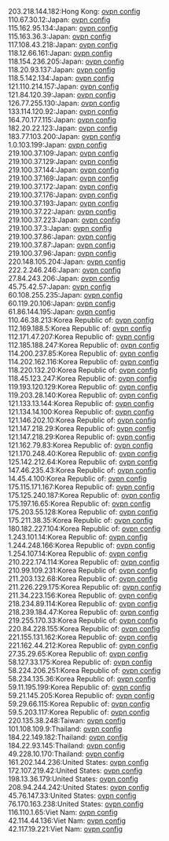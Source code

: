 203.218.144.182:Hong Kong: [ovpn config](vpn/203_218_144_182.ovpn)  
110.67.30.12:Japan: [ovpn config](vpn/110_67_30_12.ovpn)  
115.162.95.134:Japan: [ovpn config](vpn/115_162_95_134.ovpn)  
115.163.36.3:Japan: [ovpn config](vpn/115_163_36_3.ovpn)  
117.108.43.218:Japan: [ovpn config](vpn/117_108_43_218.ovpn)  
118.12.66.161:Japan: [ovpn config](vpn/118_12_66_161.ovpn)  
118.154.236.205:Japan: [ovpn config](vpn/118_154_236_205.ovpn)  
118.20.93.137:Japan: [ovpn config](vpn/118_20_93_137.ovpn)  
118.5.142.134:Japan: [ovpn config](vpn/118_5_142_134.ovpn)  
121.110.214.157:Japan: [ovpn config](vpn/121_110_214_157.ovpn)  
121.84.120.39:Japan: [ovpn config](vpn/121_84_120_39.ovpn)  
126.77.255.130:Japan: [ovpn config](vpn/126_77_255_130.ovpn)  
133.114.120.92:Japan: [ovpn config](vpn/133_114_120_92.ovpn)  
164.70.177.115:Japan: [ovpn config](vpn/164_70_177_115.ovpn)  
182.20.22.123:Japan: [ovpn config](vpn/182_20_22_123.ovpn)  
183.77.103.200:Japan: [ovpn config](vpn/183_77_103_200.ovpn)  
1.0.103.199:Japan: [ovpn config](vpn/1_0_103_199.ovpn)  
219.100.37.109:Japan: [ovpn config](vpn/219_100_37_109.ovpn)  
219.100.37.129:Japan: [ovpn config](vpn/219_100_37_129.ovpn)  
219.100.37.144:Japan: [ovpn config](vpn/219_100_37_144.ovpn)  
219.100.37.169:Japan: [ovpn config](vpn/219_100_37_169.ovpn)  
219.100.37.172:Japan: [ovpn config](vpn/219_100_37_172.ovpn)  
219.100.37.176:Japan: [ovpn config](vpn/219_100_37_176.ovpn)  
219.100.37.193:Japan: [ovpn config](vpn/219_100_37_193.ovpn)  
219.100.37.22:Japan: [ovpn config](vpn/219_100_37_22.ovpn)  
219.100.37.223:Japan: [ovpn config](vpn/219_100_37_223.ovpn)  
219.100.37.3:Japan: [ovpn config](vpn/219_100_37_3.ovpn)  
219.100.37.86:Japan: [ovpn config](vpn/219_100_37_86.ovpn)  
219.100.37.87:Japan: [ovpn config](vpn/219_100_37_87.ovpn)  
219.100.37.96:Japan: [ovpn config](vpn/219_100_37_96.ovpn)  
220.148.105.204:Japan: [ovpn config](vpn/220_148_105_204.ovpn)  
222.2.246.246:Japan: [ovpn config](vpn/222_2_246_246.ovpn)  
27.84.243.206:Japan: [ovpn config](vpn/27_84_243_206.ovpn)  
45.75.42.57:Japan: [ovpn config](vpn/45_75_42_57.ovpn)  
60.108.255.235:Japan: [ovpn config](vpn/60_108_255_235.ovpn)  
60.119.20.106:Japan: [ovpn config](vpn/60_119_20_106.ovpn)  
61.86.144.195:Japan: [ovpn config](vpn/61_86_144_195.ovpn)  
110.46.38.213:Korea Republic of: [ovpn config](vpn/110_46_38_213.ovpn)  
112.169.188.5:Korea Republic of: [ovpn config](vpn/112_169_188_5.ovpn)  
112.171.47.207:Korea Republic of: [ovpn config](vpn/112_171_47_207.ovpn)  
112.185.188.247:Korea Republic of: [ovpn config](vpn/112_185_188_247.ovpn)  
114.200.237.85:Korea Republic of: [ovpn config](vpn/114_200_237_85.ovpn)  
114.202.162.116:Korea Republic of: [ovpn config](vpn/114_202_162_116.ovpn)  
118.220.132.20:Korea Republic of: [ovpn config](vpn/118_220_132_20.ovpn)  
118.45.123.247:Korea Republic of: [ovpn config](vpn/118_45_123_247.ovpn)  
119.193.120.129:Korea Republic of: [ovpn config](vpn/119_193_120_129.ovpn)  
119.203.28.140:Korea Republic of: [ovpn config](vpn/119_203_28_140.ovpn)  
121.133.13.144:Korea Republic of: [ovpn config](vpn/121_133_13_144.ovpn)  
121.134.14.100:Korea Republic of: [ovpn config](vpn/121_134_14_100.ovpn)  
121.146.202.10:Korea Republic of: [ovpn config](vpn/121_146_202_10.ovpn)  
121.147.218.29:Korea Republic of: [ovpn config](vpn/121_147_218_29.ovpn)  
121.147.218.29:Korea Republic of: [ovpn config](vpn/121_147_218_29.ovpn)  
121.162.79.83:Korea Republic of: [ovpn config](vpn/121_162_79_83.ovpn)  
121.170.248.40:Korea Republic of: [ovpn config](vpn/121_170_248_40.ovpn)  
125.142.212.64:Korea Republic of: [ovpn config](vpn/125_142_212_64.ovpn)  
147.46.235.43:Korea Republic of: [ovpn config](vpn/147_46_235_43.ovpn)  
14.45.4.100:Korea Republic of: [ovpn config](vpn/14_45_4_100.ovpn)  
175.115.171.167:Korea Republic of: [ovpn config](vpn/175_115_171_167.ovpn)  
175.125.240.187:Korea Republic of: [ovpn config](vpn/175_125_240_187.ovpn)  
175.197.16.65:Korea Republic of: [ovpn config](vpn/175_197_16_65.ovpn)  
175.203.55.128:Korea Republic of: [ovpn config](vpn/175_203_55_128.ovpn)  
175.211.38.35:Korea Republic of: [ovpn config](vpn/175_211_38_35.ovpn)  
180.182.227.104:Korea Republic of: [ovpn config](vpn/180_182_227_104.ovpn)  
1.243.101.14:Korea Republic of: [ovpn config](vpn/1_243_101_14.ovpn)  
1.244.248.166:Korea Republic of: [ovpn config](vpn/1_244_248_166.ovpn)  
1.254.107.14:Korea Republic of: [ovpn config](vpn/1_254_107_14.ovpn)  
210.222.174.114:Korea Republic of: [ovpn config](vpn/210_222_174_114.ovpn)  
210.99.109.231:Korea Republic of: [ovpn config](vpn/210_99_109_231.ovpn)  
211.203.132.68:Korea Republic of: [ovpn config](vpn/211_203_132_68.ovpn)  
211.226.229.175:Korea Republic of: [ovpn config](vpn/211_226_229_175.ovpn)  
211.34.223.156:Korea Republic of: [ovpn config](vpn/211_34_223_156.ovpn)  
218.234.89.114:Korea Republic of: [ovpn config](vpn/218_234_89_114.ovpn)  
218.239.184.47:Korea Republic of: [ovpn config](vpn/218_239_184_47.ovpn)  
219.255.170.33:Korea Republic of: [ovpn config](vpn/219_255_170_33.ovpn)  
220.84.228.155:Korea Republic of: [ovpn config](vpn/220_84_228_155.ovpn)  
221.155.131.162:Korea Republic of: [ovpn config](vpn/221_155_131_162.ovpn)  
221.162.44.212:Korea Republic of: [ovpn config](vpn/221_162_44_212.ovpn)  
27.35.29.65:Korea Republic of: [ovpn config](vpn/27_35_29_65.ovpn)  
58.127.33.175:Korea Republic of: [ovpn config](vpn/58_127_33_175.ovpn)  
58.224.206.251:Korea Republic of: [ovpn config](vpn/58_224_206_251.ovpn)  
58.234.135.36:Korea Republic of: [ovpn config](vpn/58_234_135_36.ovpn)  
59.11.195.199:Korea Republic of: [ovpn config](vpn/59_11_195_199.ovpn)  
59.21.145.205:Korea Republic of: [ovpn config](vpn/59_21_145_205.ovpn)  
59.29.66.115:Korea Republic of: [ovpn config](vpn/59_29_66_115.ovpn)  
59.5.203.117:Korea Republic of: [ovpn config](vpn/59_5_203_117.ovpn)  
220.135.38.248:Taiwan: [ovpn config](vpn/220_135_38_248.ovpn)  
101.108.109.9:Thailand: [ovpn config](vpn/101_108_109_9.ovpn)  
184.22.149.182:Thailand: [ovpn config](vpn/184_22_149_182.ovpn)  
184.22.93.145:Thailand: [ovpn config](vpn/184_22_93_145.ovpn)  
49.228.10.170:Thailand: [ovpn config](vpn/49_228_10_170.ovpn)  
161.202.144.236:United States: [ovpn config](vpn/161_202_144_236.ovpn)  
172.107.219.42:United States: [ovpn config](vpn/172_107_219_42.ovpn)  
198.13.36.179:United States: [ovpn config](vpn/198_13_36_179.ovpn)  
208.94.244.242:United States: [ovpn config](vpn/208_94_244_242.ovpn)  
45.76.147.33:United States: [ovpn config](vpn/45_76_147_33.ovpn)  
76.170.163.238:United States: [ovpn config](vpn/76_170_163_238.ovpn)  
116.110.1.65:Viet Nam: [ovpn config](vpn/116_110_1_65.ovpn)  
42.114.44.136:Viet Nam: [ovpn config](vpn/42_114_44_136.ovpn)  
42.117.19.221:Viet Nam: [ovpn config](vpn/42_117_19_221.ovpn)  
